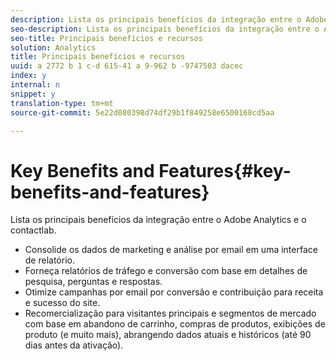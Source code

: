 ```yaml
---
description: Lista os principais benefícios da integração entre o Adobe Analytics e o contactlab.
seo-description: Lista os principais benefícios da integração entre o Adobe Analytics e o contactlab.
seo-title: Principais benefícios e recursos
solution: Analytics
title: Principais benefícios e recursos
uuid: a 2772 b 1 c-d 615-41 a 9-962 b -9747503 dacec
index: y
internal: n
snippet: y
translation-type: tm+mt
source-git-commit: 5e22d080398d74df29b1f849258e6500168cd5aa

---
```



# Key Benefits and Features{#key-benefits-and-features}

Lista os principais benefícios da integração entre o Adobe Analytics e o contactlab.

* Consolide os dados de marketing e análise por email em uma interface de relatório.
* Forneça relatórios de tráfego e conversão com base em detalhes de pesquisa, perguntas e respostas.
* Otimize campanhas por email por conversão e contribuição para receita e sucesso do site.
* Recomercialização para visitantes principais e segmentos de mercado com base em abandono de carrinho, compras de produtos, exibições de produto (e muito mais), abrangendo dados atuais e históricos (até 90 dias antes da ativação).

